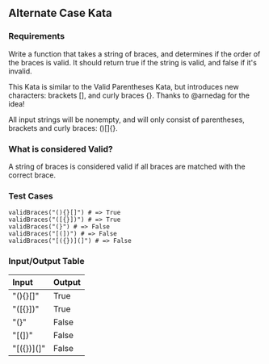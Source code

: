 ## Alternate Case Kata

### Requirements 

Write a function that takes a string of braces, and determines if the order of the braces is valid. It should return true if the string is valid, and false if it's invalid.

This Kata is similar to the Valid Parentheses Kata, but introduces new characters: brackets [], and curly braces {}. Thanks to @arnedag for the idea!

All input strings will be nonempty, and will only consist of parentheses, brackets and curly braces: ()[]{}.

### What is considered Valid?

A string of braces is considered valid if all braces are matched with the correct brace.

### Test Cases

```
validBraces("(){}[]") # => True
validBraces("([{}])") # => True
validBraces("(}") # => False
validBraces("[(])") # => False
validBraces("[({})](]") # => False
```

### Input/Output Table

| Input      | Output |
| :--------- | :----- |
| "(){}[]"   | True   |
| "([{}])"   | True   |
| "(}"       | False  |
| "[(])"     | False  |
| "[({})](]" | False  |

